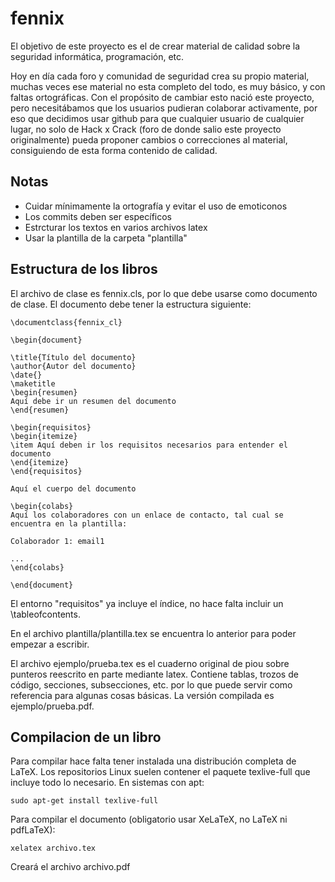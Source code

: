 fennix
======

El objetivo de este proyecto es el de crear material de calidad sobre la seguridad informática,  programación, etc. 

Hoy en día cada foro y comunidad de seguridad crea su propio material, muchas veces ese material no esta completo del todo, es muy básico, y con faltas ortográficas.
Con el propósito de cambiar esto nació este proyecto, pero necesitábamos que los usuarios pudieran colaborar activamente, por eso que decidimos usar github para que cualquier usuario de cualquier lugar, no solo de Hack x Crack (foro de donde salio este proyecto originalmente) pueda proponer cambios o correcciones al material, consiguiendo de esta forma contenido de calidad.

Notas
------
* Cuidar mínimamente la ortografía y evitar el uso de emoticonos
* Los commits deben ser específicos
* Estrcturar los textos en varios archivos latex
* Usar la plantilla de la carpeta "plantilla"

Estructura de los libros
------------------------
El archivo de clase es fennix.cls, por lo que debe usarse como documento de clase. El documento debe tener la estructura siguiente:

```TeX
\documentclass{fennix_cl}

\begin{document}

\title{Título del documento}
\author{Autor del documento}
\date{}
\maketitle
\begin{resumen}
Aquí debe ir un resumen del documento
\end{resumen}

\begin{requisitos}
\begin{itemize}
\item Aquí deben ir los requisitos necesarios para entender el documento
\end{itemize}
\end{requisitos}

Aquí el cuerpo del documento

\begin{colabs}
Aquí los colaboradores con un enlace de contacto, tal cual se encuentra en la plantilla:

Colaborador 1: email1

...
\end{colabs}

\end{document}
```
El entorno "requisitos" ya incluye el índice, no hace falta incluir un \tableofcontents.

En el archivo plantilla/plantilla.tex se encuentra lo anterior para poder empezar a escribir.

El archivo ejemplo/prueba.tex es el cuaderno original de piou sobre punteros reescrito en parte mediante latex. Contiene tablas, trozos de código, secciones, subsecciones, etc. por lo que puede servir como referencia para algunas cosas básicas. La versión compilada es ejemplo/prueba.pdf.

Compilacion de un libro
-----------------------
Para compilar hace falta tener instalada una distribución completa de LaTeX. Los repositorios Linux suelen contener el paquete texlive-full que incluye todo lo necesario. En sistemas con apt:

 ``sudo apt-get install texlive-full``

Para compilar el documento (obligatorio usar XeLaTeX, no LaTeX ni pdfLaTeX):

 ``xelatex archivo.tex``

Creará el archivo archivo.pdf
